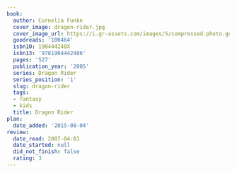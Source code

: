 ```yaml
---
book:
  author: Cornelia Funke
  cover_image: dragon-rider.jpg
  cover_image_url: https://i.gr-assets.com/images/S/compressed.photo.goodreads.com/books/1328004947l/100464._SX98_.jpg
  goodreads: '100464'
  isbn10: 190444248X
  isbn13: '9781904442486'
  pages: '527'
  publication_year: '2005'
  series: Dragon Rider
  series_position: '1'
  slug: dragon-rider
  tags:
  - fantasy
  - kids
  title: Dragon Rider
plan:
  date_added: '2015-08-04'
review:
  date_read: 2007-04-01
  date_started: null
  did_not_finish: false
  rating: 3
---
```

